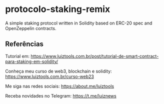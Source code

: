 # protocolo-staking-remix

A simple staking protocol written in Solidity based on ERC-20 spec and OpenZeppelin contracts.

## Referências

Tutorial em: https://www.luiztools.com.br/post/tutorial-de-smart-contract-para-staking-em-solidity/

Conheça meu curso de web3, blockchain e solidity: https://www.luiztools.com.br/curso-web23

Me siga nas redes sociais: https://about.me/luiztools

Receba novidades no Telegram: https://t.me/luiznews